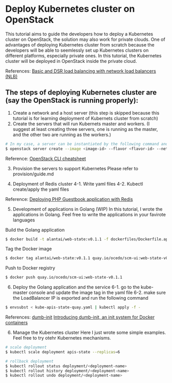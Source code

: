 # Deploy Kubernetes cluster on OpenStack
This tutorial aims to guide the developers how to deploy a Kubernetes cluster on OpenStack, the solution may also work for private clouds. One of advantages of deploying Kubernetes cluster from scratch because the developers will be able to seemlessly set up Kubernetes clusters on different platforms, especially private ones. In this tutorial, the Kubernetes cluster will be deployed in OpenStack inside the private cloud.

References:
[Basic and DSR load balancing with network load balancers (NLB)](https://cloud.ibm.com/docs/containers?topic=containers-loadbalancer)

## The steps of deploying Kubernetes cluster are (say the OpenStack is running properly):
1. Create a network and a host server (this step is skipped because this tutorial is for learning deployment of Kubernets cluster from scratch)
2. Create the servers that will run Kubernets master and workers. (I suggest at least creating three servers, one is running as the master, and the other two are running as the workers.)
```sh
# In my case, a server can be instantiated by the following command and runs in Ubuntu 16.04.1 LTS. Once the server is instantiated, remember to note down the server IP
$ openstack server create --image <image-id> --flavor <flavor-id> --network <network-id> --key-name <key-name> --wait <server-host-name>
```

Reference:
[OpenStack CLI cheatsheet](https://docs.openstack.org/ocata/user-guide/cli-cheat-sheet.html)

3. Provision the servers to support Kubernetes
Please refer to provision/guide.md

4. Deployment of Redis cluster
4-1. Write yaml files
4-2. Kubectl create/apply the yaml files

Reference:
[Deploying PHP Guestbook application with Redis](https://kubernetes.io/docs/tutorials/stateless-application/guestbook/#scale-the-web-frontend)

5. Development of applications in Golang (WIP)
In this tutorial, I wrote the applications in Golang. Feel free to write the applications in your favirote languages


Build the Golang application
```sh
$ docker build -t alantai/web-state:v0.1.1 -f dockerfiles/Dockerfile.apis_state .
```

Tag the Docker image
```sh
$ docker tag alantai/web-state:v0.1.1 quay.io/ocedo/scm-ui:web-state-v0.1.1
```

Push to Docker registry
```sh
$ docker push quay.io/ocedo/scm-ui:web-state-v0.1.1
```

6. Deploy the Golang application and the service
6-1. go to the kube-master console and update the image tag in the yaml file
6-2. make sure the LoadBalancer IP is exported and run the following command
```sh
$ envsubst < kube-apis-state-quay.yaml | kubectl apply -f -
```

References:
[dumb-init](https://github.com/Yelp/dumb-init)
[Introducing dumb-init, an init system for Docker containers](https://engineeringblog.yelp.com/2016/01/dumb-init-an-init-for-docker.html)

6. Manage the Kubernetes cluster
Here I just wrote some simple examples. Feel free to try otehr Kubernetes mechanisms.

```sh
# scale deployment
$ kubectl scale deployment apis-state --replicas=6

# rollback deployment
$ kubectl rollout status deployment/<deployment-name>
$ kubectl rollout history deployment/<deployment-name>
$ kubectl rollout undo deployment/<deployment-name>
```
